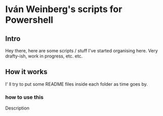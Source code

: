 # Iván Weinberg's scripts for Powershell

## Intro

Hey there, here are some scripts / stuff I've started organising here. Very drafty-ish, work in progress, etc. etc.

## How it works
I' ll try to put some README files inside each folder as time goes by.

### how to use this
Description